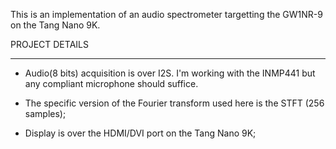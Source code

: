 This is an implementation of an audio spectrometer targetting the GW1NR-9 on the Tang Nano 9K.


PROJECT DETAILS 
_________________

- Audio(8 bits) acquisition is over I2S. I'm working with the INMP441 but any compliant microphone should suffice. 

- The specific version of the Fourier transform used here is the STFT (256 samples); 

- Display is over the HDMI/DVI port on the Tang Nano 9K;
